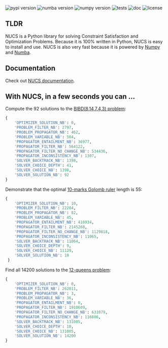 ![pypi version](https://img.shields.io/pypi/v/nucs?color=blue&label=pypi%20version&logo=pypi&logoColor=white)
![numba version](https://img.shields.io/badge/numba-v0.60-blue)
![numpy version](https://img.shields.io/badge/numpy-v2.0-blue)
![tests](https://github.com/yangeorget/nucs/actions/workflows/test.yml/badge.svg)
![doc](https://img.shields.io/readthedocs/nucs)
![license](https://img.shields.io/github/license/yangeorget/nucs)

## TLDR
NUCS is a Python library for solving Constraint Satisfaction and Optimization Problems.
Because it is 100% written in Python, NUCS is easy to install and use.
NUCS is also very fast because it is powered by [Numpy](https://numpy.org/) and [Numba](https://numba.pydata.org/).

## Documentation
Check out [NUCS documentation](https://nucs.readthedocs.io/).

## With NUCS, in a few seconds you can ...
Compute the 92 solutions to the [BIBD(8,14,7,4,3) problem](https://www.csplib.org/Problems/prob028/):
```python
{
    'OPTIMIZER_SOLUTION_NB': 0,
    'PROBLEM_FILTER_NB': 2797,
    'PROBLEM_PROPAGATOR_NB': 462,
    'PROBLEM_VARIABLE_NB': 504,
    'PROPAGATOR_ENTAILMENT_NB': 36977,
    'PROPAGATOR_FILTER_NB': 564122,
    'PROPAGATOR_FILTER_NO_CHANGE_NB': 534436,
    'PROPAGATOR_INCONSISTENCY_NB': 1307,
    'SOLVER_BACKTRACK_NB': 1398,
    'SOLVER_CHOICE_DEPTH': 41,
    'SOLVER_CHOICE_NB': 1398,
    'SOLVER_SOLUTION_NB': 92
}
```
Demonstrate that the optimal [10-marks Golomb ruler](https://www.csplib.org/Problems/prob006/) length is 55:
```python
{
    'OPTIMIZER_SOLUTION_NB': 10,
    'PROBLEM_FILTER_NB': 22204,
    'PROBLEM_PROPAGATOR_NB': 82,
    'PROBLEM_VARIABLE_NB': 45,
    'PROPAGATOR_ENTAILMENT_NB': 416934,
    'PROPAGATOR_FILTER_NB': 2145268,
    'PROPAGATOR_FILTER_NO_CHANGE_NB': 1129818,
    'PROPAGATOR_INCONSISTENCY_NB': 11065,
    'SOLVER_BACKTRACK_NB': 11064,
    'SOLVER_CHOICE_DEPTH': 9,
    'SOLVER_CHOICE_NB': 11129,
    'SOLVER_SOLUTION_NB': 10
 }
```
Find all 14200 solutions to the [12-queens problem](https://www.csplib.org/Problems/prob054/):
```python
{
    'OPTIMIZER_SOLUTION_NB': 0,
    'PROBLEM_FILTER_NB': 262011,
    'PROBLEM_PROPAGATOR_NB': 3,
    'PROBLEM_VARIABLE_NB': 36,
    'PROPAGATOR_ENTAILMENT_NB': 0,
    'PROPAGATOR_FILTER_NB': 1910609,
    'PROPAGATOR_FILTER_NO_CHANGE_NB': 631079,
    'PROPAGATOR_INCONSISTENCY_NB': 116806,
    'SOLVER_BACKTRACK_NB': 131005,
    'SOLVER_CHOICE_DEPTH': 10,
    'SOLVER_CHOICE_NB': 131005,
    'SOLVER_SOLUTION_NB': 14200
}
```
